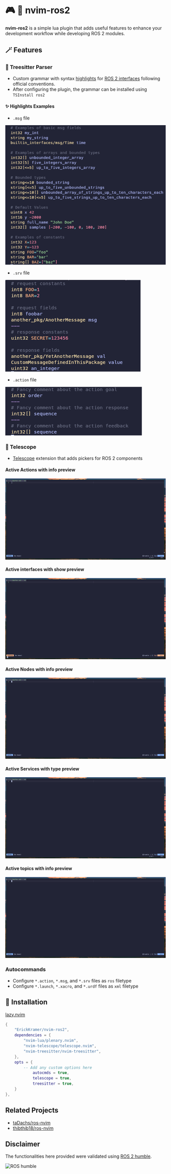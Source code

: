 # 🎮 🐢 nvim-ros2

**nvim-ros2** is a simple lua plugin that adds useful features to enhance your development workflow
while developing ROS 2 modules.

## 🪄 Features

### 🌳 Treesitter Parser

- Custom grammar with syntax [highlights](./queries/ros2/highlights.scm) for [ROS 2 interfaces](https://docs.ros.org/en/humble/Concepts/Basic/About-Interfaces.html) following official conventions.
- After configuring the plugin, the grammar can be installed using `TSInstall ros2`

#### ✨ Highlights Examples

- `.msg` file

![ROS 2 msg](./assets/ros2_msg.png)

- `.srv` file

![ROS 2 srv](./assets/ros2_srv.png)

- `.action` file

![ROS 2 action](./assets/ros2_action.png)

### 🔭 Telescope

- [Telescope](https://github.com/nvim-telescope/telescope.nvim) extension that adds pickers for ROS 2 components

#### Active Actions with info preview

![telescope actions](./assets/actions.gif)

#### Active interfaces with show preview

![telescope interfaces](./assets/interfaces.gif)

#### Active Nodes with info preview

![telescope nodes](./assets/nodes.gif)

#### Active Services with type preview

![telescope services](./assets/services.gif)

#### Active topics with info preview

![telescope topics_info](./assets/topics.gif)

### Autocommands

- Configure `*.action`, `*.msg`, and `*.srv` files as `ros` filetype
- Configure `*.launch`, `*.xacro`, and `*.urdf` files as `xml` filetype

## 🧰 Installation

[lazy.nvim](https://github.com/folke/lazy.nvim)

```lua
{
	"ErickKramer/nvim-ros2",
	dependencies = {
		"nvim-lua/plenary.nvim",
		"nvim-telescope/telescope.nvim",
		"nvim-treesitter/nvim-treesitter",
	},
    opts = {
        -- Add any custom options here
			autocmds = true,
			telescope = true,
			treesitter = true,
    }
},
```

## Related Projects

- [taDachs/ros-nvim](https://github.com/taDachs/ros-nvim)
- [thibthib18/ros-nvim](https://github.com/thibthib18/ros-nvim)

## Disclaimer

The functionalities here provided were validated using [ROS 2 humble](https://docs.ros.org/en/humble/index.html).

![ROS humble](https://docs.ros.org/en/humble/_static/humble-small.png)
